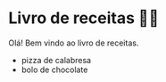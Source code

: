 # Livro de receitas :man_cook:

Olá! Bem vindo ao livro de receitas.

- pizza de calabresa
- bolo de chocolate